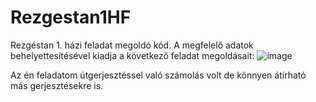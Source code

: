# Rezgestan1HF
Rezgéstan 1. házi feladat megoldó kód. A megfelelő adatok behelyettesítésével kiadja a következő feladat megoldásait: 
![image](https://github.com/user-attachments/assets/86be5b2f-caa6-4d1f-abec-89597ea05a02)

Az én feladatom útgerjesztéssel való számolás volt de könnyen átírható más gerjesztésekre is. 
